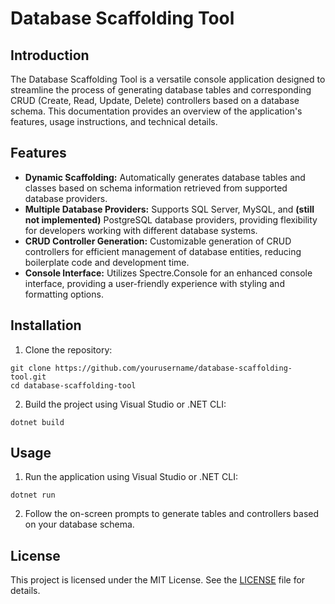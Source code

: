 # Database Scaffolding Tool

## Introduction

The Database Scaffolding Tool is a versatile console application designed to streamline the process of generating database tables and corresponding CRUD (Create, Read, Update, Delete) controllers based on a database schema. This documentation provides an overview of the application's features, usage instructions, and technical details.

## Features

- **Dynamic Scaffolding:** Automatically generates database tables and classes based on schema information retrieved from supported database providers.
- **Multiple Database Providers:** Supports SQL Server, MySQL, and **(still not implemented)** PostgreSQL database providers, providing flexibility for developers working with different database systems.
- **CRUD Controller Generation:** Customizable generation of CRUD controllers for efficient management of database entities, reducing boilerplate code and development time.
- **Console Interface:** Utilizes Spectre.Console for an enhanced console interface, providing a user-friendly experience with styling and formatting options.

## Installation

1. Clone the repository: 
```
git clone https://github.com/yourusername/database-scaffolding-tool.git
cd database-scaffolding-tool
```
2. Build the project using Visual Studio or .NET CLI: 
```
dotnet build
```

## Usage

1. Run the application using Visual Studio or .NET CLI: 
```
dotnet run
```
2. Follow the on-screen prompts to generate tables and controllers based on your database schema.

## License

This project is licensed under the MIT License. See the [LICENSE](https://github.com/git/git-scm.com/blob/main/MIT-LICENSE.txt) file for details.

